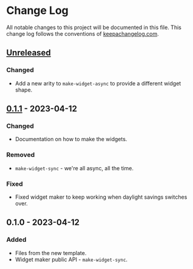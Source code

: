 # Change Log
All notable changes to this project will be documented in this file. This change log follows the conventions of [keepachangelog.com](http://keepachangelog.com/).

## [Unreleased]
### Changed
- Add a new arity to `make-widget-async` to provide a different widget shape.

## [0.1.1] - 2023-04-12
### Changed
- Documentation on how to make the widgets.

### Removed
- `make-widget-sync` - we're all async, all the time.

### Fixed
- Fixed widget maker to keep working when daylight savings switches over.

## 0.1.0 - 2023-04-12
### Added
- Files from the new template.
- Widget maker public API - `make-widget-sync`.

[Unreleased]: https://sourcehost.site/your-name/writing-macros/compare/0.1.1...HEAD
[0.1.1]: https://sourcehost.site/your-name/writing-macros/compare/0.1.0...0.1.1
